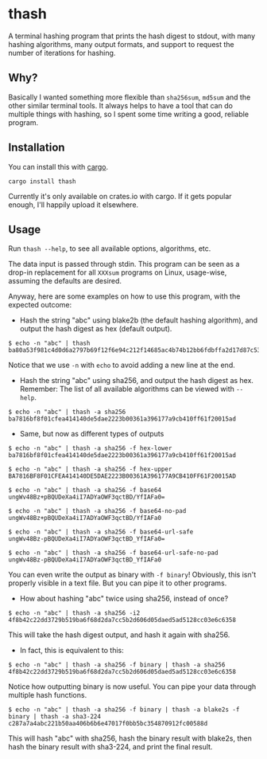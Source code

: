 # thash

A terminal hashing program that prints the hash digest to stdout, with many hashing algorithms, many output formats, and support to request the number of iterations for hashing.

## Why?

Basically I wanted something more flexible than `sha256sum`, `md5sum` and the other similar terminal tools. It always helps to have a tool that can do multiple things with hashing, so I spent some time writing a good, reliable program.

## Installation

You can install this with [cargo](https://www.rust-lang.org/tools/install).

```
cargo install thash
```

Currently it's only available on crates.io with cargo. If it gets popular enough, I'll happily upload it elsewhere.

## Usage

Run `thash --help`, to see all available options, algorithms, etc.

The data input is passed through stdin. This program can be seen as a drop-in replacement for all `XXXsum` programs on Linux, usage-wise, assuming the defaults are desired.

Anyway, here are some examples on how to use this program, with the expected outcome:

- Hash the string "abc" using blake2b (the default hashing algorithm), and output the hash digest as hex (default output).

```
$ echo -n "abc" | thash
ba80a53f981c4d0d6a2797b69f12f6e94c212f14685ac4b74b12bb6fdbffa2d17d87c5392aab792dc252d5de4533cc9518d38aa8dbf1925ab92386edd4009923
```

Notice that we use `-n` with `echo` to avoid adding a new line at the end.

- Hash the string "abc" using sha256, and output the hash digest as hex. Remember: The list of all available algorithms can be viewed with `--help`.

```
$ echo -n "abc" | thash -a sha256
ba7816bf8f01cfea414140de5dae2223b00361a396177a9cb410ff61f20015ad
```

- Same, but now as different types of outputs

```
$ echo -n "abc" | thash -a sha256 -f hex-lower
ba7816bf8f01cfea414140de5dae2223b00361a396177a9cb410ff61f20015ad

$ echo -n "abc" | thash -a sha256 -f hex-upper
BA7816BF8F01CFEA414140DE5DAE2223B00361A396177A9CB410FF61F20015AD

$ echo -n "abc" | thash -a sha256 -f base64
ungWv48Bz+pBQUDeXa4iI7ADYaOWF3qctBD/YfIAFa0=

$ echo -n "abc" | thash -a sha256 -f base64-no-pad
ungWv48Bz+pBQUDeXa4iI7ADYaOWF3qctBD/YfIAFa0

$ echo -n "abc" | thash -a sha256 -f base64-url-safe
ungWv48Bz-pBQUDeXa4iI7ADYaOWF3qctBD_YfIAFa0=

$ echo -n "abc" | thash -a sha256 -f base64-url-safe-no-pad
ungWv48Bz-pBQUDeXa4iI7ADYaOWF3qctBD_YfIAFa0
```

You can even write the output as binary with `-f binary`! Obviously, this isn't properly visible in a text file. But you can pipe it to other programs.

- How about hashing "abc" twice using sha256, instead of once?

```
$ echo -n "abc" | thash -a sha256 -i2
4f8b42c22dd3729b519ba6f68d2da7cc5b2d606d05daed5ad5128cc03e6c6358
```

This will take the hash digest output, and hash it again with sha256.

- In fact, this is equivalent to this:

```
$ echo -n "abc" | thash -a sha256 -f binary | thash -a sha256
4f8b42c22dd3729b519ba6f68d2da7cc5b2d606d05daed5ad5128cc03e6c6358
```

Notice how outputting binary is now useful. You can pipe your data through multiple hash functions.

```
$ echo -n "abc" | thash -a sha256 -f binary | thash -a blake2s -f binary | thash -a sha3-224
c287a7a4abc221b50aa406b6b6e47017f0bb5bc354870912fc00588d
```

This will hash "abc" with sha256, hash the binary result with blake2s, then hash the binary result with sha3-224, and print the final result.
